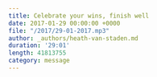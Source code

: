 ```yaml
---
title: Celebrate your wins, finish well
date: 2017-01-29 00:00:00 +0000
file: "/2017/29-01-2017.mp3"
author: _authors/heath-van-staden.md
duration: '29:01'
length: 41813755
category: message
---
```

